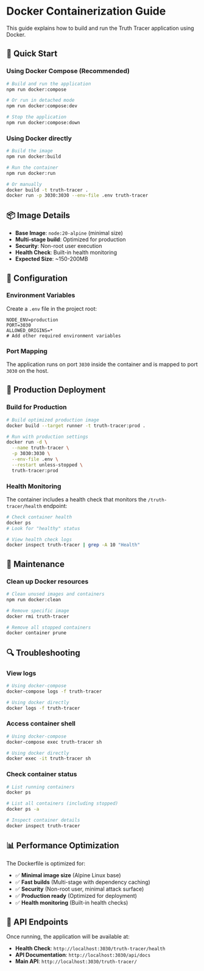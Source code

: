 # Docker Containerization Guide

This guide explains how to build and run the Truth Tracer application using Docker.

## 🐳 Quick Start

### Using Docker Compose (Recommended)

```bash
# Build and run the application
npm run docker:compose

# Or run in detached mode
npm run docker:compose:dev

# Stop the application
npm run docker:compose:down
```

### Using Docker directly

```bash
# Build the image
npm run docker:build

# Run the container
npm run docker:run

# Or manually
docker build -t truth-tracer .
docker run -p 3030:3030 --env-file .env truth-tracer
```

## 📦 Image Details

- **Base Image**: `node:20-alpine` (minimal size)
- **Multi-stage build**: Optimized for production
- **Security**: Non-root user execution
- **Health Check**: Built-in health monitoring
- **Expected Size**: ~150-200MB

## 🔧 Configuration

### Environment Variables

Create a `.env` file in the project root:

```env
NODE_ENV=production
PORT=3030
ALLOWED_ORIGINS=*
# Add other required environment variables
```

### Port Mapping

The application runs on port `3030` inside the container and is mapped to port `3030` on the host.

## 🚀 Production Deployment

### Build for Production

```bash
# Build optimized production image
docker build --target runner -t truth-tracer:prod .

# Run with production settings
docker run -d \
  --name truth-tracer \
  -p 3030:3030 \
  --env-file .env \
  --restart unless-stopped \
  truth-tracer:prod
```

### Health Monitoring

The container includes a health check that monitors the `/truth-tracer/health` endpoint:

```bash
# Check container health
docker ps
# Look for "healthy" status

# View health check logs
docker inspect truth-tracer | grep -A 10 "Health"
```

## 🧹 Maintenance

### Clean up Docker resources

```bash
# Clean unused images and containers
npm run docker:clean

# Remove specific image
docker rmi truth-tracer

# Remove all stopped containers
docker container prune
```

## 🔍 Troubleshooting

### View logs

```bash
# Using docker-compose
docker-compose logs -f truth-tracer

# Using docker directly
docker logs -f truth-tracer
```

### Access container shell

```bash
# Using docker-compose
docker-compose exec truth-tracer sh

# Using docker directly
docker exec -it truth-tracer sh
```

### Check container status

```bash
# List running containers
docker ps

# List all containers (including stopped)
docker ps -a

# Inspect container details
docker inspect truth-tracer
```

## 📊 Performance Optimization

The Dockerfile is optimized for:

- ✅ **Minimal image size** (Alpine Linux base)
- ✅ **Fast builds** (Multi-stage with dependency caching)
- ✅ **Security** (Non-root user, minimal attack surface)
- ✅ **Production ready** (Optimized for deployment)
- ✅ **Health monitoring** (Built-in health checks)

## 🔗 API Endpoints

Once running, the application will be available at:

- **Health Check**: `http://localhost:3030/truth-tracer/health`
- **API Documentation**: `http://localhost:3030/api/docs`
- **Main API**: `http://localhost:3030/truth-tracer/` 